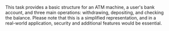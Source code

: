 This task provides a basic structure for an ATM machine, a user's bank account, and three main operations: withdrawing, depositing, and checking the balance. Please note that this is a simplified representation, and in a real-world application, security and additional features would be essential.
